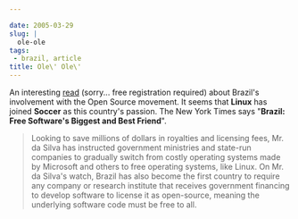 ```yaml
---

date: 2005-03-29
slug: |
  ole-ole
tags:
 - brazil, article
title: Ole\' Ole\'
---
```


An interesting
[read](http://www.nytimes.com/2005/03/29/technology/29computer.html)
(sorry... free registration required) about Brazil's involvement with
the Open Source movement. It seems that **Linux** has joined **Soccer**
as this country's passion. The New York Times says "**Brazil: Free
Software's Biggest and Best Friend**".

> Looking to save millions of dollars in royalties and licensing fees,
> Mr. da Silva has instructed government ministries and state-run
> companies to gradually switch from costly operating systems made by
> Microsoft and others to free operating systems, like Linux. On Mr. da
> Silva's watch, Brazil has also become the first country to require any
> company or research institute that receives government financing to
> develop software to license it as open-source, meaning the underlying
> software code must be free to all.
